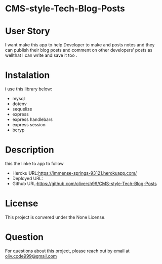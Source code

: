 # CMS-style-Tech-Blog-Posts

# User Story
I want make this app to help Developer to make and posts notes and they can publish their blog posts and comment on other developers’ posts as wellthat I can write and save it too .

# Instalation
i use this library below:
- mysql
- dotenv
- sequelize
- express
- express handlebars
- express session
- bcryp

# Description
this the linke to app to follow 
- Heroku URL:https://immense-springs-93121.herokuapp.com/
- Deployed URL:
- Github URL:https://github.com/oliversh99/CMS-style-Tech-Blog-Posts

# License
This project is convered under the None License.

# Question
For questions about this project, please reach out by email at oliv.code999@gmail.com